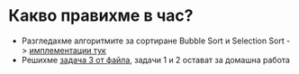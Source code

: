 # Какво правихме в час?
- Разгледахме алгоритмите за сортиране Bubble Sort и Selection Sort -> [имплементации тук](https://github.com/DimitarSht/Informatics_9B_2024_2025/tree/main/Grade_9/Term_01/Week_12_Sorting_Algos_02_12_2024/Solutions)
- Решихме [задача 3 от файла](https://github.com/DimitarSht/Informatics_9B_2024_2025/tree/main/Grade_9/Term_01/Week_12_Sorting_Algos_02_12_2024/Solutions), задачи 1 и 2 остават за домашна работа
